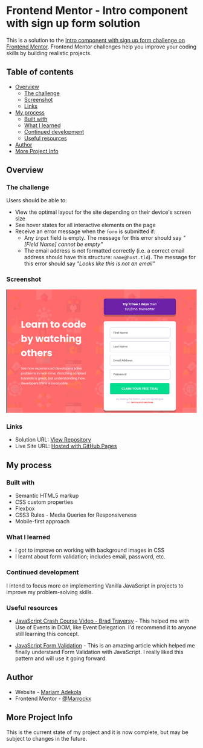 <!-- @format -->

# Frontend Mentor - Intro component with sign up form solution

This is a solution to the [Intro component with sign up form challenge on Frontend Mentor](https://www.frontendmentor.io/challenges/intro-component-with-signup-form-5cf91bd49edda32581d28fd1). Frontend Mentor challenges help you improve your coding skills by building realistic projects.

## Table of contents

- [Overview](#overview)
  - [The challenge](#the-challenge)
  - [Screenshot](#screenshot)
  - [Links](#links)
- [My process](#my-process)
  - [Built with](#built-with)
  - [What I learned](#what-i-learned)
  - [Continued development](#continued-development)
  - [Useful resources](#useful-resources)
- [Author](#author)
- [More Project Info](#more-project-info)

## Overview

### The challenge

Users should be able to:

- View the optimal layout for the site depending on their device's screen size
- See hover states for all interactive elements on the page
- Receive an error message when the `form` is submitted if:
  - Any `input` field is empty. The message for this error should say _"[Field Name] cannot be empty"_
  - The email address is not formatted correctly (i.e. a correct email address should have this structure: `name@host.tld`). The message for this error should say _"Looks like this is not an email"_

### Screenshot

![](./screenshot.jpg)

### Links

- Solution URL: [View Repository](https://github.com/Marrockx/intro-component-with-signup-form)
- Live Site URL: [Hosted with GitHub Pages](https://marrockx.github.io/intro-component-with-signup-form)

## My process

### Built with

- Semantic HTML5 markup
- CSS custom properties
- Flexbox
- CSS3 Rules - Media Queries for Responsiveness
- Mobile-first approach

### What I learned

- I got to improve on working with background images in CSS
- I learnt about form validation; includes email, password, etc.

<!-- ```html
<h1>Some HTML code I'm proud of</h1>
```
```css
.proud-of-this-css {
  color: papayawhip;
}
```
```js
const proudOfThisFunc = () => {
  console.log('🎉')
}
``` -->

### Continued development

I intend to focus more on implementing Vanilla JavaScript in projects to improve my problem-solving skills.

### Useful resources

- [JavaScript Crash Course Video - Brad Traversy](https://youtu.be/hdI2bqOjy3c) - This helped me with Use of Events in DOM, like Event Delegation. I'd recommend it to anyone still learning this concept.

- [JavaScript Form Validation](https://www.javascripttutorial.net/javascript-dom/javascript-form-validation/) - This is an amazing article which helped me finally understand Form Validation with JavaScript. I really liked this pattern and will use it going forward.

## Author

- Website - [Mariam Adekola](https://github.com/Marrockx)
- Frontend Mentor - [@Marrockx](https://www.frontendmentor.io/profile/Marrockx)
<!-- - Twitter - [@yourusername](https://www.twitter.com/yourusername) -->

## More Project Info

This is the current state of my project and it is now complete, but may be subject to changes in the future.
